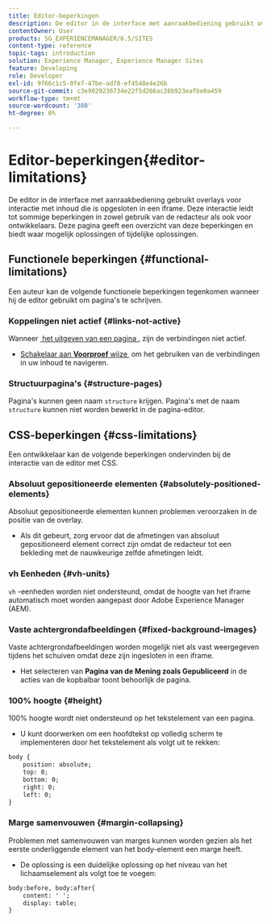 ```yaml
---
title: Editor-beperkingen
description: De editor in de interface met aanraakbediening gebruikt overlays voor interactie met inhoud die is opgesloten in een iframe. Deze interactie leidt tot sommige beperkingen in zowel gebruik van de redacteur als ook voor ontwikkelaars.
contentOwner: User
products: SG_EXPERIENCEMANAGER/6.5/SITES
content-type: reference
topic-tags: introduction
solution: Experience Manager, Experience Manager Sites
feature: Developing
role: Developer
exl-id: 9f66c1c5-0fe7-47be-ad78-ef4548e4e26b
source-git-commit: c3e9029236734e22f5d266ac26b923eafbe0a459
workflow-type: tm+mt
source-wordcount: '308'
ht-degree: 0%

---
```


# Editor-beperkingen{#editor-limitations}

De editor in de interface met aanraakbediening gebruikt overlays voor interactie met inhoud die is opgesloten in een iframe. Deze interactie leidt tot sommige beperkingen in zowel gebruik van de redacteur als ook voor ontwikkelaars. Deze pagina geeft een overzicht van deze beperkingen en biedt waar mogelijk oplossingen of tijdelijke oplossingen.

## Functionele beperkingen {#functional-limitations}

Een auteur kan de volgende functionele beperkingen tegenkomen wanneer hij de editor gebruikt om pagina&#39;s te schrijven.

### Koppelingen niet actief {#links-not-active}

Wanneer [&#x200B; het uitgeven van een pagina &#x200B;](/help/sites-authoring/editing-content.md), zijn de verbindingen niet actief.

* [&#x200B; Schakelaar aan **Voorproef** wijze &#x200B;](/help/sites-authoring/editing-content.md#preview-mode) om het gebruiken van de verbindingen in uw inhoud te navigeren.

### Structuurpagina&#39;s {#structure-pages}

Pagina&#39;s kunnen geen naam `structure` krijgen. Pagina&#39;s met de naam `structure` kunnen niet worden bewerkt in de pagina-editor.

## CSS-beperkingen {#css-limitations}

Een ontwikkelaar kan de volgende beperkingen ondervinden bij de interactie van de editor met CSS.

### Absoluut gepositioneerde elementen {#absolutely-positioned-elements}

Absoluut gepositioneerde elementen kunnen problemen veroorzaken in de positie van de overlay.

* Als dit gebeurt, zorg ervoor dat de afmetingen van absoluut gepositioneerd element correct zijn omdat de redacteur tot een bekleding met de nauwkeurige zelfde afmetingen leidt.

### vh Eenheden {#vh-units}

`vh` -eenheden worden niet ondersteund, omdat de hoogte van het iframe automatisch moet worden aangepast door Adobe Experience Manager (AEM).

### Vaste achtergrondafbeeldingen {#fixed-background-images}

Vaste achtergrondafbeeldingen worden mogelijk niet als vast weergegeven tijdens het schuiven omdat deze zijn ingesloten in een iframe.

* Het selecteren van **Pagina van de Mening zoals Gepubliceerd** in de acties van de kopbalbar toont behoorlijk de pagina.

### 100% hoogte {#height}

100% hoogte wordt niet ondersteund op het tekstelement van een pagina.

* U kunt doorwerken om een hoofdtekst op volledig scherm te implementeren door het tekstelement als volgt uit te rekken:

```xml
body {
    position: absolute;
    top: 0;
    bottom: 0;
    right: 0;
    left: 0;
}
```

### Marge samenvouwen {#margin-collapsing}

Problemen met samenvouwen van marges kunnen worden gezien als het eerste onderliggende element van het body-element een marge heeft.

* De oplossing is een duidelijke oplossing op het niveau van het lichaamselement als volgt toe te voegen:

```xml
body:before, body:after{
    content: ' ';
    display: table;
}
```
